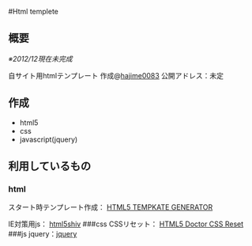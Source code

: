 ﻿#Html templete

## 概要
*※2012/12現在未完成*

自サイト用htmlテンプレート
作成@[hajime0083](https://twitter.com/hajime0083)
公開アドレス：未定

## 作成
* html5
* css
* javascript(jquery)

## 利用しているもの
### html
スタート時テンプレート作成：
[HTML5 TEMPKATE GENERATOR](http://mizzz.jp/tg/)

IE対策用js：
[html5shiv](https://github.com/aFarkas/html5shiv)
###css
CSSリセット：
[HTML5 Doctor CSS Reset](http://www.cssreset.com/scripts/html5-doctor-css-reset-stylesheet/) 
###js
jquery：[jquery](http://jquery.com/)